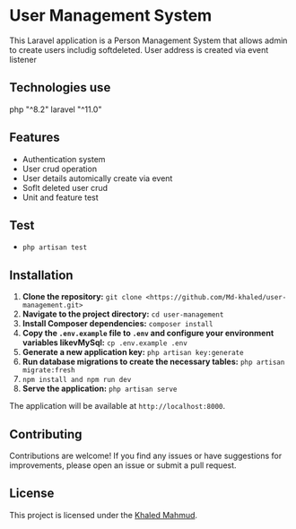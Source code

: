# User Management System

This Laravel application is a Person Management System that allows admin to create users includig softdeleted. User address is created via event listener

## Technologies use

php "^8.2"
laravel "^11.0"

## Features

- Authentication system
- User crud operation
- User details automically create via event
- Soflt deleted user crud
- Unit and feature test


## Test
- `php artisan test`

## Installation

1. **Clone the repository:** `git clone <https://github.com/Md-khaled/user-management.git>`
2. **Navigate to the project directory:** `cd user-management`
3. **Install Composer dependencies:** `composer install`
4. **Copy the `.env.example` file to `.env` and configure your environment variables likevMySql:** `cp .env.example .env`
5. **Generate a new application key:** `php artisan key:generate`
6. **Run database migrations to create the necessary tables:** `php artisan migrate:fresh`
7. `npm install and npm run dev`
8. **Serve the application:** `php artisan serve`

The application will be available at `http://localhost:8000`.

## Contributing

Contributions are welcome! If you find any issues or have suggestions for improvements, please open an issue or submit a pull request.

## License

This project is licensed under the [Khaled Mahmud](https://github.com/Md-khaled).
